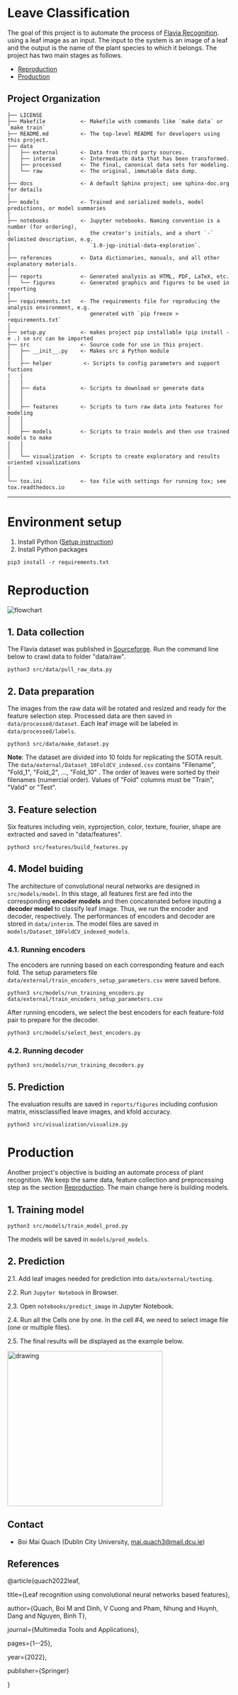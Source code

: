 Leave Classification
==============================

The goal of this project is to automate the process of <a target="_blank" href="https://github.com/Tayerquach/Flavia_recognition">Flavia Recognition</a>.  using a leaf image as an input. The input to the system is an image of a leaf and the output is the name of the plant species to which it belongs. The project has two main stages as follows.
* [Reproduction](#reproduction)
* [Production](#production)

Project Organization
------------

    ├── LICENSE
    ├── Makefile           <- Makefile with commands like `make data` or `make train`
    ├── README.md          <- The top-level README for developers using this project.
    ├── data
    │   ├── external       <- Data from third party sources.
    │   ├── interim        <- Intermediate data that has been transformed.
    │   ├── processed      <- The final, canonical data sets for modeling.
    │   └── raw            <- The original, immutable data dump.
    │
    ├── docs               <- A default Sphinx project; see sphinx-doc.org for details
    │
    ├── models             <- Trained and serialized models, model predictions, or model summaries
    │
    ├── notebooks          <- Jupyter notebooks. Naming convention is a number (for ordering),
    │                         the creator's initials, and a short `-` delimited description, e.g.
    │                         `1.0-jqp-initial-data-exploration`.
    │
    ├── references         <- Data dictionaries, manuals, and all other explanatory materials.
    │
    ├── reports            <- Generated analysis as HTML, PDF, LaTeX, etc.
    │   └── figures        <- Generated graphics and figures to be used in reporting
    │
    ├── requirements.txt   <- The requirements file for reproducing the analysis environment, e.g.
    │                         generated with `pip freeze > requirements.txt`
    │
    ├── setup.py           <- makes project pip installable (pip install -e .) so src can be imported
    ├── src                <- Source code for use in this project.
    │   ├── __init__.py    <- Makes src a Python module
    │   │
    |   ├── helper          <- Scripts to config parameters and support fuctions
    |   |
    |   |
    │   ├── data           <- Scripts to download or generate data
    │   │  
    │   │
    │   ├── features       <- Scripts to turn raw data into features for modeling
    │   │   
    │   │
    │   ├── models         <- Scripts to train models and then use trained models to make
    │   │  
    │   │
    │   └── visualization  <- Scripts to create exploratory and results oriented visualizations
    │    
    │
    └── tox.ini            <- tox file with settings for running tox; see tox.readthedocs.io


--------

# Environment setup
1. Install Python (<a target="_blank" href="https://wiki.python.org/moin/BeginnersGuide">Setup instruction</a>)
2. Install Python packages
```console 
pip3 install -r requirements.txt 
``` 

# Reproduction
![flowchart](reports/figures/leaf_project_procedure.png)

## 1. Data collection
The Flavia dataset was published in <a target="_blank" href="https://sourceforge.net/projects/flavia/files/Leaf%20Image%20Dataset/">Sourceforge</a>. Run the command line below to crawl data to folder "data/raw".
```console 
python3 src/data/pull_raw_data.py
```
## 2. Data preparation
The images from the raw data will be rotated and resized and ready for the feature selection step. Processed data are then saved in `data/processed/dataset`. Each leaf image will be labeled in `data/processed/labels`.
```console 
python3 src/data/make_dataset.py
```

**Note**: The dataset are divided into 10 folds for replicating the SOTA result. The `data/external/Dataset_10FoldCV_indexed.csv` contains "Filename", "Fold_1", "Fold_2", ..., "Fold_10" . The order of leaves were sorted by their filenames (numercial order). Values of "Fold" columns must be "Train", "Valid" or "Test".


## 3. Feature selection
Six features including vein, xyprojection, color, texture, fourier, shape are extracted and saved in "data/features".
```console 
python3 src/features/build_features.py
```

## 4. Model buiding
The architecture of convolutional neural networks are designed in `src/models/model`. In this stage, all features first are fed into the corresponding **encoder models** and then concatenated before inputing a **decoder model** to classify leaf image. Thus, we run the encoder and decoder, respectively. The performances of encoders and decoder are stored in `data/interim`. The model files are saved in `models/Dataset_10FoldCV_indexed_models`.

### 4.1. Running encoders

The encoders are running based on each corresponding feature and each fold. The setup parameters file `data/external/train_encoders_setup_parameters.csv` were saved before. 
```console 
python3 src/models/run_training_encoders.py data/external/train_encoders_setup_parameters.csv
```

After running encoders, we select the best encoders for each feature-fold pair to prepare for the decoder.
```console 
python3 src/models/select_best_encoders.py 
```

### 4.2. Running decoder

```console 
python3 src/models/run_training_decoders.py 
```
## 5. Prediction
The evaluation results are saved in `reports/figures` including confusion matrix, missclassified leave images, and kfold accuracy.
```console 
python3 src/visualization/visualize.py
```

# Production
Another project's objective is buiding an automate process of plant recognition. We keep the same data, feature collection and preprocessing step as the section [Reproduction](#reproduction). The main change here is building models.

## 1. Training model
```console 
python3 src/models/train_model_prod.py
```
The models will be saved in `models/prod_models`.

## 2. Prediction
2.1. Add leaf images needed for prediction into `data/external/testing`.

2.2. Run `Jupyter Notebook` in Browser.

2.3. Open `notebooks/predict_image` in Jupyter Notebook.

2.4. Run all the Cells one by one. In the cell #4, we need to select image file (one or multiple files).

2.5. The final results will be displayed as the example below.

<img src="reports/figures/prediction_results.png" alt="drawing" width="350"/>


## Contact 
- Boi Mai Quach (Dublin City University, mai.quach3@mail.dcu.ie) 

## References 
@article{quach2022leaf,

  title={Leaf recognition using convolutional neural networks based features},
  
  author={Quach, Boi M and Dinh, V Cuong and Pham, Nhung and Huynh, Dang and Nguyen, Binh T},
  
  journal={Multimedia Tools and Applications},
  
  pages={1--25},
  
  year={2022},
  
  publisher={Springer}
  
}
